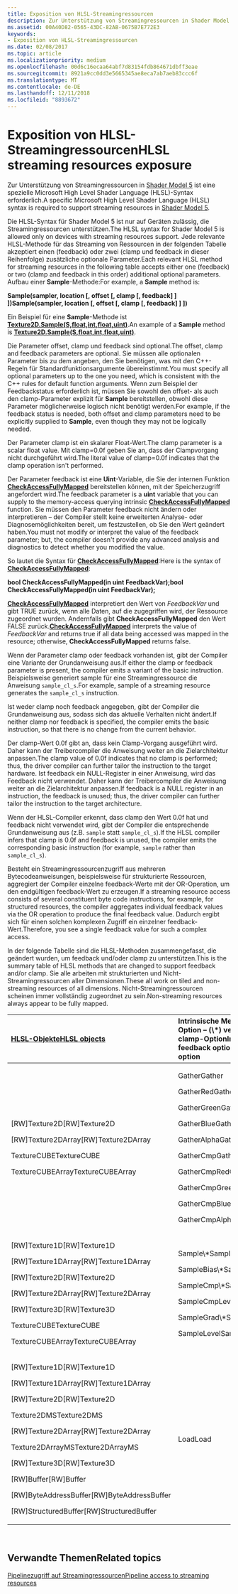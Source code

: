 ```yaml
---
title: Exposition von HLSL-Streamingressourcen
description: Zur Unterstützung von Streamingressourcen in Shader Model 5 ist eine spezielle Microsoft High Level Shader Language (HLSL)-Syntax erforderlich.
ms.assetid: 00A40D82-0565-43DC-82AB-0675B7E772E3
keywords:
- Exposition von HLSL-Streamingressourcen
ms.date: 02/08/2017
ms.topic: article
ms.localizationpriority: medium
ms.openlocfilehash: 00d6c16ecaa64abf7d83154fdb864671dbff3eae
ms.sourcegitcommit: 8921a9cc0dd3e5665345ae8eca7ab7aeb83ccc6f
ms.translationtype: MT
ms.contentlocale: de-DE
ms.lasthandoff: 12/11/2018
ms.locfileid: "8893672"
---
```

# <a name="hlsl-streaming-resources-exposure"></a><span data-ttu-id="45f41-104">Exposition von HLSL-Streamingressourcen</span><span class="sxs-lookup"><span data-stu-id="45f41-104">HLSL streaming resources exposure</span></span>


<span data-ttu-id="45f41-105">Zur Unterstützung von Streamingressourcen in [Shader Model 5](https://msdn.microsoft.com/library/windows/desktop/ff471356) ist eine spezielle Microsoft High Level Shader Language (HLSL)-Syntax erforderlich.</span><span class="sxs-lookup"><span data-stu-id="45f41-105">A specific Microsoft High Level Shader Language (HLSL) syntax is required to support streaming resources in [Shader Model 5](https://msdn.microsoft.com/library/windows/desktop/ff471356).</span></span>

<span data-ttu-id="45f41-106">Die HLSL-Syntax für Shader Model 5 ist nur auf Geräten zulässig, die Streamingressourcen unterstützen.</span><span class="sxs-lookup"><span data-stu-id="45f41-106">The HLSL syntax for Shader Model 5 is allowed only on devices with streaming resources support.</span></span> <span data-ttu-id="45f41-107">Jede relevante HLSL-Methode für das Streaming von Ressourcen in der folgenden Tabelle akzeptiert einen (feedback) oder zwei (clamp und feedback in dieser Reihenfolge) zusätzliche optionale Parameter.</span><span class="sxs-lookup"><span data-stu-id="45f41-107">Each relevant HLSL method for streaming resources in the following table accepts either one (feedback) or two (clamp and feedback in this order) additional optional parameters.</span></span> <span data-ttu-id="45f41-108">Aufbau einer **Sample**-Methode:</span><span class="sxs-lookup"><span data-stu-id="45f41-108">For example, a **Sample** method is:</span></span>

**<span data-ttu-id="45f41-109">Sample(sampler, location \[, offset \[, clamp \[, feedback\] \] \])</span><span class="sxs-lookup"><span data-stu-id="45f41-109">Sample(sampler, location \[, offset \[, clamp \[, feedback\] \] \])</span></span>**

<span data-ttu-id="45f41-110">Ein Beispiel für eine **Sample**-Methode ist [**Texture2D.Sample(S,float,int,float,uint)**](https://msdn.microsoft.com/library/windows/desktop/dn393787).</span><span class="sxs-lookup"><span data-stu-id="45f41-110">An example of a **Sample** method is [**Texture2D.Sample(S,float,int,float,uint)**](https://msdn.microsoft.com/library/windows/desktop/dn393787).</span></span>

<span data-ttu-id="45f41-111">Die Parameter offset, clamp und feedback sind optional.</span><span class="sxs-lookup"><span data-stu-id="45f41-111">The offset, clamp and feedback parameters are optional.</span></span> <span data-ttu-id="45f41-112">Sie müssen alle optionalen Parameter bis zu dem angeben, den Sie benötigen, was mit den C++- Regeln für Standardfunktionsargumente übereinstimmt.</span><span class="sxs-lookup"><span data-stu-id="45f41-112">You must specify all optional parameters up to the one you need, which is consistent with the C++ rules for default function arguments.</span></span> <span data-ttu-id="45f41-113">Wenn zum Beispiel der Feedbackstatus erforderlich ist, müssen Sie sowohl den offset- als auch den clamp-Parameter explizit für **Sample** bereitstellen, obwohl diese Parameter möglicherweise logisch nicht benötigt werden.</span><span class="sxs-lookup"><span data-stu-id="45f41-113">For example, if the feedback status is needed, both offset and clamp parameters need to be explicitly supplied to **Sample**, even though they may not be logically needed.</span></span>

<span data-ttu-id="45f41-114">Der Parameter clamp ist ein skalarer Float-Wert.</span><span class="sxs-lookup"><span data-stu-id="45f41-114">The clamp parameter is a scalar float value.</span></span> <span data-ttu-id="45f41-115">Mit clamp=0.0f geben Sie an, dass der Clampvorgang nicht durchgeführt wird.</span><span class="sxs-lookup"><span data-stu-id="45f41-115">The literal value of clamp=0.0f indicates that the clamp operation isn't performed.</span></span>

<span data-ttu-id="45f41-116">Der Parameter feedback ist eine **Uint**-Variable, die Sie der internen Funktion [**CheckAccessFullyMapped**](https://msdn.microsoft.com/library/windows/desktop/dn292083) bereitstellen können, mit der Speicherzugriff angefordert wird.</span><span class="sxs-lookup"><span data-stu-id="45f41-116">The feedback parameter is a **uint** variable that you can supply to the memory-access querying intrinsic [**CheckAccessFullyMapped**](https://msdn.microsoft.com/library/windows/desktop/dn292083) function.</span></span> <span data-ttu-id="45f41-117">Sie müssen den Parameter feedback nicht ändern oder interpretieren – der Compiler stellt keine erweiterten Analyse- oder Diagnosemöglichkeiten bereit, um festzustellen, ob Sie den Wert geändert haben.</span><span class="sxs-lookup"><span data-stu-id="45f41-117">You must not modify or interpret the value of the feedback parameter; but, the compiler doesn't provide any advanced analysis and diagnostics to detect whether you modified the value.</span></span>

<span data-ttu-id="45f41-118">So lautet die Syntax für [**CheckAccessFullyMapped**](https://msdn.microsoft.com/library/windows/desktop/dn292083):</span><span class="sxs-lookup"><span data-stu-id="45f41-118">Here is the syntax of [**CheckAccessFullyMapped**](https://msdn.microsoft.com/library/windows/desktop/dn292083):</span></span>

**<span data-ttu-id="45f41-119">bool CheckAccessFullyMapped(in uint FeedbackVar);</span><span class="sxs-lookup"><span data-stu-id="45f41-119">bool CheckAccessFullyMapped(in uint FeedbackVar);</span></span>**

<span data-ttu-id="45f41-120">[**CheckAccessFullyMapped**](https://msdn.microsoft.com/library/windows/desktop/dn292083) interpretiert den Wert von *FeedbackVar* und gibt TRUE zurück, wenn alle Daten, auf die zugegriffen wird, der Ressource zugeordnet wurden. Andernfalls gibt **CheckAccessFullyMapped** den Wert FALSE zurück.</span><span class="sxs-lookup"><span data-stu-id="45f41-120">[**CheckAccessFullyMapped**](https://msdn.microsoft.com/library/windows/desktop/dn292083) interprets the value of *FeedbackVar* and returns true if all data being accessed was mapped in the resource; otherwise, **CheckAccessFullyMapped** returns false.</span></span>

<span data-ttu-id="45f41-121">Wenn der Parameter clamp oder feedback vorhanden ist, gibt der Compiler eine Variante der Grundanweisung aus.</span><span class="sxs-lookup"><span data-stu-id="45f41-121">If either the clamp or feedback parameter is present, the compiler emits a variant of the basic instruction.</span></span> <span data-ttu-id="45f41-122">Beispielsweise generiert sample für eine Streamingressource die Anweisung `sample_cl_s`.</span><span class="sxs-lookup"><span data-stu-id="45f41-122">For example, sample of a streaming resource generates the `sample_cl_s` instruction.</span></span>

<span data-ttu-id="45f41-123">Ist weder clamp noch feedback angegeben, gibt der Compiler die Grundanweisung aus, sodass sich das aktuelle Verhalten nicht ändert.</span><span class="sxs-lookup"><span data-stu-id="45f41-123">If neither clamp nor feedback is specified, the compiler emits the basic instruction, so that there is no change from the current behavior.</span></span>

<span data-ttu-id="45f41-124">Der clamp-Wert 0.0f gibt an, dass kein Clamp-Vorgang ausgeführt wird. Daher kann der Treibercompiler die Anweisung weiter an die Zielarchitektur anpassen.</span><span class="sxs-lookup"><span data-stu-id="45f41-124">The clamp value of 0.0f indicates that no clamp is performed; thus, the driver compiler can further tailor the instruction to the target hardware.</span></span> <span data-ttu-id="45f41-125">Ist feedback ein NULL-Register in einer Anweisung, wird das Feedback nicht verwendet. Daher kann der Treibercompiler die Anweisung weiter an die Zielarchitektur anpassen.</span><span class="sxs-lookup"><span data-stu-id="45f41-125">If feedback is a NULL register in an instruction, the feedback is unused; thus, the driver compiler can further tailor the instruction to the target architecture.</span></span>

<span data-ttu-id="45f41-126">Wenn der HLSL-Compiler erkennt, dass clamp den Wert 0.0f hat und feedback nicht verwendet wird, gibt der Compiler die entsprechende Grundanweisung aus (z.B. `sample` statt `sample_cl_s`).</span><span class="sxs-lookup"><span data-stu-id="45f41-126">If the HLSL compiler infers that clamp is 0.0f and feedback is unused, the compiler emits the corresponding basic instruction (for example, `sample` rather than `sample_cl_s`).</span></span>

<span data-ttu-id="45f41-127">Besteht ein Streamingressourcenzugriff aus mehreren Bytecodeanweisungen, beispielsweise für strukturierte Ressourcen, aggregiert der Compiler einzelne feedback-Werte mit der OR-Operation, um den endgültigen feedback-Wert zu erzeugen.</span><span class="sxs-lookup"><span data-stu-id="45f41-127">If a streaming resource access consists of several constituent byte code instructions, for example, for structured resources, the compiler aggregates individual feedback values via the OR operation to produce the final feedback value.</span></span> <span data-ttu-id="45f41-128">Dadurch ergibt sich für einen solchen komplexen Zugriff ein einzelner feedback-Wert.</span><span class="sxs-lookup"><span data-stu-id="45f41-128">Therefore, you see a single feedback value for such a complex access.</span></span>

<span data-ttu-id="45f41-129">In der folgende Tabelle sind die HLSL-Methoden zusammengefasst, die geändert wurden, um feedback und/oder clamp zu unterstützen.</span><span class="sxs-lookup"><span data-stu-id="45f41-129">This is the summary table of HLSL methods that are changed to support feedback and/or clamp.</span></span> <span data-ttu-id="45f41-130">Sie alle arbeiten mit strukturierten und Nicht-Streamingressourcen aller Dimensionen.</span><span class="sxs-lookup"><span data-stu-id="45f41-130">These all work on tiled and non-streaming resources of all dimensions.</span></span> <span data-ttu-id="45f41-131">Nicht-Streamingressourcen scheinen immer vollständig zugeordnet zu sein.</span><span class="sxs-lookup"><span data-stu-id="45f41-131">Non-streaming resources always appear to be fully mapped.</span></span>

<table>
<colgroup>
<col width="50%" />
<col width="50%" />
</colgroup>
<thead>
<tr class="header">
<th align="left"><a href="https://msdn.microsoft.com/library/windows/desktop/ff471359"><span data-ttu-id="45f41-132">HLSL-Objekte</span><span class="sxs-lookup"><span data-stu-id="45f41-132">HLSL objects</span></span></a> </th>
<th align="left"><span data-ttu-id="45f41-133">Intrinsische Methoden mit feedback-Option – (\*) verfügt auch über die clamp-Option</span><span class="sxs-lookup"><span data-stu-id="45f41-133">Intrinsic methods with feedback option (\*) - also has clamp option</span></span></th>
</tr>
</thead>
<tbody>
<tr class="odd">
<td align="left"><p><span data-ttu-id="45f41-134">[RW]Texture2D</span><span class="sxs-lookup"><span data-stu-id="45f41-134">[RW]Texture2D</span></span></p>
<p><span data-ttu-id="45f41-135">[RW]Texture2DArray</span><span class="sxs-lookup"><span data-stu-id="45f41-135">[RW]Texture2DArray</span></span></p>
<p><span data-ttu-id="45f41-136">TextureCUBE</span><span class="sxs-lookup"><span data-stu-id="45f41-136">TextureCUBE</span></span></p>
<p><span data-ttu-id="45f41-137">TextureCUBEArray</span><span class="sxs-lookup"><span data-stu-id="45f41-137">TextureCUBEArray</span></span></p></td>
<td align="left"><p><span data-ttu-id="45f41-138">Gather</span><span class="sxs-lookup"><span data-stu-id="45f41-138">Gather</span></span></p>
<p><span data-ttu-id="45f41-139">GatherRed</span><span class="sxs-lookup"><span data-stu-id="45f41-139">GatherRed</span></span></p>
<p><span data-ttu-id="45f41-140">GatherGreen</span><span class="sxs-lookup"><span data-stu-id="45f41-140">GatherGreen</span></span></p>
<p><span data-ttu-id="45f41-141">GatherBlue</span><span class="sxs-lookup"><span data-stu-id="45f41-141">GatherBlue</span></span></p>
<p><span data-ttu-id="45f41-142">GatherAlpha</span><span class="sxs-lookup"><span data-stu-id="45f41-142">GatherAlpha</span></span></p>
<p><span data-ttu-id="45f41-143">GatherCmp</span><span class="sxs-lookup"><span data-stu-id="45f41-143">GatherCmp</span></span></p>
<p><span data-ttu-id="45f41-144">GatherCmpRed</span><span class="sxs-lookup"><span data-stu-id="45f41-144">GatherCmpRed</span></span></p>
<p><span data-ttu-id="45f41-145">GatherCmpGreen</span><span class="sxs-lookup"><span data-stu-id="45f41-145">GatherCmpGreen</span></span></p>
<p><span data-ttu-id="45f41-146">GatherCmpBlue</span><span class="sxs-lookup"><span data-stu-id="45f41-146">GatherCmpBlue</span></span></p>
<p><span data-ttu-id="45f41-147">GatherCmpAlpha</span><span class="sxs-lookup"><span data-stu-id="45f41-147">GatherCmpAlpha</span></span></p></td>
</tr>
<tr class="even">
<td align="left"><p><span data-ttu-id="45f41-148">[RW]Texture1D</span><span class="sxs-lookup"><span data-stu-id="45f41-148">[RW]Texture1D</span></span></p>
<p><span data-ttu-id="45f41-149">[RW]Texture1DArray</span><span class="sxs-lookup"><span data-stu-id="45f41-149">[RW]Texture1DArray</span></span></p>
<p><span data-ttu-id="45f41-150">[RW]Texture2D</span><span class="sxs-lookup"><span data-stu-id="45f41-150">[RW]Texture2D</span></span></p>
<p><span data-ttu-id="45f41-151">[RW]Texture2DArray</span><span class="sxs-lookup"><span data-stu-id="45f41-151">[RW]Texture2DArray</span></span></p>
<p><span data-ttu-id="45f41-152">[RW]Texture3D</span><span class="sxs-lookup"><span data-stu-id="45f41-152">[RW]Texture3D</span></span></p>
<p><span data-ttu-id="45f41-153">TextureCUBE</span><span class="sxs-lookup"><span data-stu-id="45f41-153">TextureCUBE</span></span></p>
<p><span data-ttu-id="45f41-154">TextureCUBEArray</span><span class="sxs-lookup"><span data-stu-id="45f41-154">TextureCUBEArray</span></span></p></td>
<td align="left"><p><span data-ttu-id="45f41-155">Sample\*</span><span class="sxs-lookup"><span data-stu-id="45f41-155">Sample\*</span></span></p>
<p><span data-ttu-id="45f41-156">SampleBias\*</span><span class="sxs-lookup"><span data-stu-id="45f41-156">SampleBias\*</span></span></p>
<p><span data-ttu-id="45f41-157">SampleCmp\*</span><span class="sxs-lookup"><span data-stu-id="45f41-157">SampleCmp\*</span></span></p>
<p><span data-ttu-id="45f41-158">SampleCmpLevelZero</span><span class="sxs-lookup"><span data-stu-id="45f41-158">SampleCmpLevelZero</span></span></p>
<p><span data-ttu-id="45f41-159">SampleGrad\*</span><span class="sxs-lookup"><span data-stu-id="45f41-159">SampleGrad\*</span></span></p>
<p><span data-ttu-id="45f41-160">SampleLevel</span><span class="sxs-lookup"><span data-stu-id="45f41-160">SampleLevel</span></span></p></td>
</tr>
<tr class="odd">
<td align="left"><p><span data-ttu-id="45f41-161">[RW]Texture1D</span><span class="sxs-lookup"><span data-stu-id="45f41-161">[RW]Texture1D</span></span></p>
<p><span data-ttu-id="45f41-162">[RW]Texture1DArray</span><span class="sxs-lookup"><span data-stu-id="45f41-162">[RW]Texture1DArray</span></span></p>
<p><span data-ttu-id="45f41-163">[RW]Texture2D</span><span class="sxs-lookup"><span data-stu-id="45f41-163">[RW]Texture2D</span></span></p>
<p><span data-ttu-id="45f41-164">Texture2DMS</span><span class="sxs-lookup"><span data-stu-id="45f41-164">Texture2DMS</span></span></p>
<p><span data-ttu-id="45f41-165">[RW]Texture2DArray</span><span class="sxs-lookup"><span data-stu-id="45f41-165">[RW]Texture2DArray</span></span></p>
<p><span data-ttu-id="45f41-166">Texture2DArrayMS</span><span class="sxs-lookup"><span data-stu-id="45f41-166">Texture2DArrayMS</span></span></p>
<p><span data-ttu-id="45f41-167">[RW]Texture3D</span><span class="sxs-lookup"><span data-stu-id="45f41-167">[RW]Texture3D</span></span></p>
<p><span data-ttu-id="45f41-168">[RW]Buffer</span><span class="sxs-lookup"><span data-stu-id="45f41-168">[RW]Buffer</span></span></p>
<p><span data-ttu-id="45f41-169">[RW]ByteAddressBuffer</span><span class="sxs-lookup"><span data-stu-id="45f41-169">[RW]ByteAddressBuffer</span></span></p>
<p><span data-ttu-id="45f41-170">[RW]StructuredBuffer</span><span class="sxs-lookup"><span data-stu-id="45f41-170">[RW]StructuredBuffer</span></span></p></td>
<td align="left"><span data-ttu-id="45f41-171">Load</span><span class="sxs-lookup"><span data-stu-id="45f41-171">Load</span></span></td>
</tr>
</tbody>
</table>

 

## <a name="span-idrelated-topicsspanrelated-topics"></a><span data-ttu-id="45f41-172"><span id="related-topics"></span>Verwandte Themen</span><span class="sxs-lookup"><span data-stu-id="45f41-172"><span id="related-topics"></span>Related topics</span></span>


[<span data-ttu-id="45f41-173">Pipelinezugriff auf Streamingressourcen</span><span class="sxs-lookup"><span data-stu-id="45f41-173">Pipeline access to streaming resources</span></span>](pipeline-access-to-streaming-resources.md)

 

 





